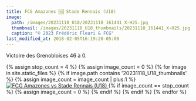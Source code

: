 ```yaml
---
title: FCG Amazones 🆚 Stade Rennais (U18)
image: 
  path: /images/20231118_U18/20231118_161441_X-H2S.jpg
  thumbnail: /images/20231118_U18_thumbnails/20231118_161441_X-H2S.jpg
  caption: "© 2023 Frédéric Fleuri & FCG"
last_modified_at: 2018-02-05T16:19:20-05:00
---
```


Victoire des Grenobloises 46 à 0.

<div class="images-row">
{% assign stop_count = 4 %}
{% assign image_count = 0 %}
{% for image in site.static_files %}
  {% if image.path contains '20231118_U18_thumbnails' %}
    {% assign image_count = image_count | plus:1 %}
    <a href="{{ site.baseurl }}{{ image.path | replace: '_thumbnails', '' }}" data-lightbox="fcgasr">
      <img src="{{ site.baseurl }}{{ image.path }}" alt="FCG Amazones vs Stade Rennais (U18)">
    </a>
    {% if image_count == stop_count %}
      {% assign image_count = 0 %}
    {% endif %}
  {% endif %}
{% endfor %}
</div>